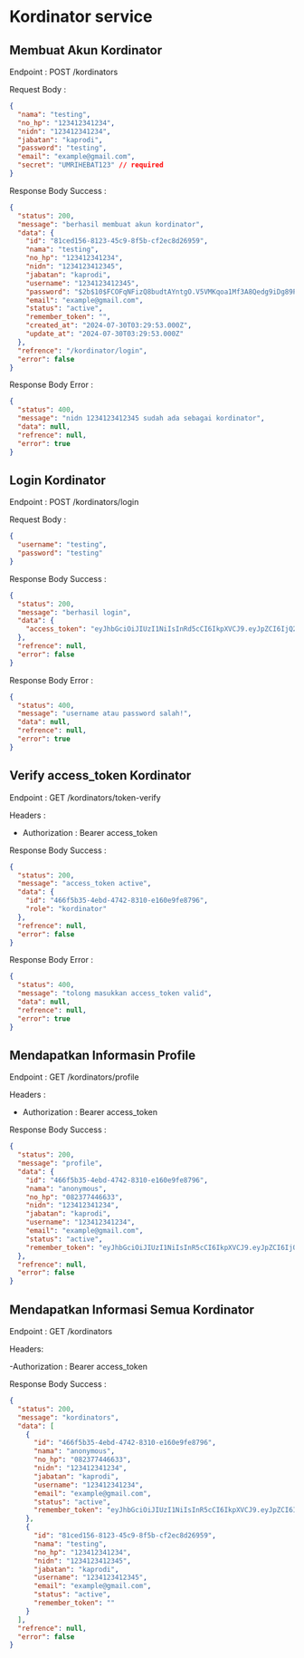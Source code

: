 # Kordinator service

## Membuat Akun Kordinator

Endpoint : POST /kordinators

Request Body :

```json
{
  "nama": "testing",
  "no_hp": "123412341234",
  "nidn": "123412341234",
  "jabatan": "kaprodi",
  "password": "testing",
  "email": "example@gmail.com",
  "secret": "UMRIHEBAT123" // required
}
```

Response Body Success :

```json
{
  "status": 200,
  "message": "berhasil membuat akun kordinator",
  "data": {
    "id": "81ced156-8123-45c9-8f5b-cf2ec8d26959",
    "nama": "testing",
    "no_hp": "123412341234",
    "nidn": "1234123412345",
    "jabatan": "kaprodi",
    "username": "1234123412345",
    "password": "$2b$10$FCOFqNFizQ8budtAYntgO.V5VMKqoa1Mf3A8Qedg9iDg89PrqP6X2",
    "email": "example@gmail.com",
    "status": "active",
    "remember_token": "",
    "created_at": "2024-07-30T03:29:53.000Z",
    "update_at": "2024-07-30T03:29:53.000Z"
  },
  "refrence": "/kordinator/login",
  "error": false
}
```

Response Body Error :

```json
{
  "status": 400,
  "message": "nidn 1234123412345 sudah ada sebagai kordinator",
  "data": null,
  "refrence": null,
  "error": true
}
```

## Login Kordinator

Endpoint : POST /kordinators/login

Request Body :

```json
{
  "username": "testing",
  "password": "testing"
}
```

Response Body Success :

```json
{
  "status": 200,
  "message": "berhasil login",
  "data": {
    "access_token": "eyJhbGciOiJIUzI1NiIsInRd5cCI6IkpXVCJ9.eyJpZCI6IjQ2NmY1YjM1LTRlYmQtNDc0Mi04MzEdwLWUxNjBlOWZlODc5NiIsInJvbGUiOiJrb3JkaW5hdG9yIiwiaWF0IjoxNzIyMzM1NzE0LCJleHAiOjE3MjI5NDA1MTR9.hesSF2bBOur9Xm3lvnNbVAqEdfpLLy_FXPrPPjg8_luM"
  },
  "refrence": null,
  "error": false
}
```

Response Body Error :

```json
{
  "status": 400,
  "message": "username atau password salah!",
  "data": null,
  "refrence": null,
  "error": true
}
```

## Verify access_token Kordinator

Endpoint : GET /kordinators/token-verify

Headers :

- Authorization : Bearer access_token

Response Body Success :

```json
{
  "status": 200,
  "message": "access_token active",
  "data": {
    "id": "466f5b35-4ebd-4742-8310-e160e9fe8796",
    "role": "kordinator"
  },
  "refrence": null,
  "error": false
}
```

Response Body Error :

```json
{
  "status": 400,
  "message": "tolong masukkan access_token valid",
  "data": null,
  "refrence": null,
  "error": true
}
```

## Mendapatkan Informasin Profile

Endpoint : GET /kordinators/profile

Headers :

- Authorization : Bearer access_token

Response Body Success :

```json
{
  "status": 200,
  "message": "profile",
  "data": {
    "id": "466f5b35-4ebd-4742-8310-e160e9fe8796",
    "nama": "anonymous",
    "no_hp": "082377446633",
    "nidn": "123412341234",
    "jabatan": "kaprodi",
    "username": "123412341234",
    "email": "example@gmail.com",
    "status": "active",
    "remember_token": "eyJhbGciOiJIUzI1NiIsInR5cCI6IkpXVCJ9.eyJpZCI6IjQ2NmY1YjM1LTRlYmQtNDc0Mi04MzEwLWUxNjBlOWZlODc5NiIsInJvbGUiOiJrb3JkaW5hdG9yIiwiaWF0IjoxNzIyMzM1NzE0LCJleHAiOjE3MjI5NDA1MTR9.hesSF2bBOur9Xm3lvnNbVAqEfpLLy_FXPrPPjg8_luM"
  },
  "refrence": null,
  "error": false
}
```

## Mendapatkan Informasi Semua Kordinator

Endpoint : GET /kordinators

Headers:

-Authorization : Bearer access_token

Response Body Success :

```json
{
  "status": 200,
  "message": "kordinators",
  "data": [
    {
      "id": "466f5b35-4ebd-4742-8310-e160e9fe8796",
      "nama": "anonymous",
      "no_hp": "082377446633",
      "nidn": "123412341234",
      "jabatan": "kaprodi",
      "username": "123412341234",
      "email": "example@gmail.com",
      "status": "active",
      "remember_token": "eyJhbGciOiJIUzI1NiIsInR5cCI6IkpXVCJ9.eyJpZCI6IjQ2NmY1YjM1LTRlYmQtNDc0Mi04MzEwLWUxNjBlOWZlODc5NiIsInJvbGUiOiJrb3JkaW5hdG9yIiwiaWF0IjoxNzIyMzM1NzE0LCJleHAiOjE3MjI5NDA1MTR9.hesSF2bBOur9Xm3lvnNbVAqEfpLLy_FXPrPPjg8_luM"
    },
    {
      "id": "81ced156-8123-45c9-8f5b-cf2ec8d26959",
      "nama": "testing",
      "no_hp": "123412341234",
      "nidn": "1234123412345",
      "jabatan": "kaprodi",
      "username": "1234123412345",
      "email": "example@gmail.com",
      "status": "active",
      "remember_token": ""
    }
  ],
  "refrence": null,
  "error": false
}
```
